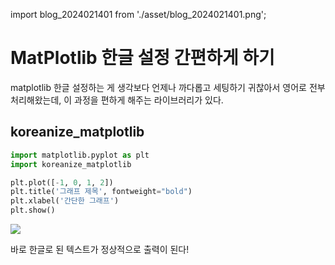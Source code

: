 import blog_2024021401 from './asset/blog_2024021401.png';

# MatPlotlib 한글 설정 간편하게 하기

matplotlib 한글 설정하는 게 생각보다 언제나 까다롭고 세팅하기 귀찮아서 영어로 전부 처리해왔는데, 이 과정을 편하게 해주는 라이브러리가 있다.

## koreanize_matplotlib

```python
import matplotlib.pyplot as plt
import koreanize_matplotlib

plt.plot([-1, 0, 1, 2])
plt.title('그래프 제목', fontweight="bold")
plt.xlabel('간단한 그래프')
plt.show()
```

<div style={{textAlign: 'center'}}>
 <img src={blog_2024021401} style={{width: 500}} />
</div>


바로 한글로 된 텍스트가 정상적으로 출력이 된다!